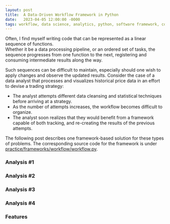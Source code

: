 ```yaml
---
layout: post
title:  A Data-Driven Workflow Framework in Python
date:   2023-04-05 12:00:00 -0000
tags: workflow, data science, analytics, python, software framework, code as data
---
```


Often, I find myself writing code that can be represented as a linear sequence of functions.  
Whether it be a data processing pipeline, or an ordered set of tasks, 
the sequence progresses from one function to the next, 
registering and consuming intermediate results along the way.  

Such sequences can be difficult to maintain, especially should one wish to apply changes 
and observe the updated results. Consider the case of a data analyst that processes and 
visualizes historical price data in an effort to devise a trading strategy:

* The analyst attempts different data cleansing and statistical techniques before
arriving at a strategy.
* As the number of attempts increases, the workflow becomes 
difficult to organize.
* The analyst soon realizes that they would benefit from a 
framework capable of both tracking, and re-creating the results of the previous attempts.

The following post describes one framework-based solution for these types of problems. 
The corresponding source code for the framework is under [practice/frameworks/workflow/workflow.py][workflow-code].


### Analysis #1

<script src="https://gist.github.com/pyt3r/c47436e6b26448a95f53caf6e68e3d20.js"></script>


### Analysis #2

### Analysis #3

### Analysis #4

### Features


[mini-conda]: https://docs.conda.io/en/latest/miniconda.html
[workflow-code]: https://github.com/pyt3r/practice-package/blob/master/practice/frameworks/workflow/workflow.py
[asset-1]: ../assets/2023-04-05-workflow-1.png
[asset-2]: ../assets/2023-04-05-workflow-2.png
[asset-3]: ../assets/2023-04-05-workflow-3.png
[asset-4]: ../assets/2023-04-05-workflow-4.png

